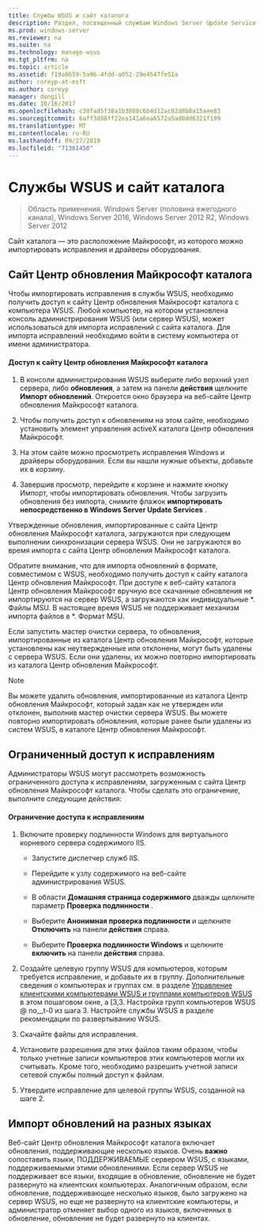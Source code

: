 ```yaml
---
title: Службы WSUS и сайт каталога
description: Раздел, посвященный службам Windows Server Update Service (WSUS), для импорта исправлений в службы WSUS с помощью доступа к сайту каталога Центр обновления Майкрософт
ms.prod: windows-server
ms.reviewer: na
ms.suite: na
ms.technology: manage-wsus
ms.tgt_pltfrm: na
ms.topic: article
ms.assetid: f19a8659-5a96-4fdd-a052-29e4547fe51a
author: coreyp-at-msft
ms.author: coreyp
manager: dongill
ms.date: 10/16/2017
ms.openlocfilehash: c30fad5f38a1b3088c6b4d12ac92d8b8a15aee83
ms.sourcegitcommit: 6aff3d88ff22ea141a6ea6572a5ad8dd6321f199
ms.translationtype: MT
ms.contentlocale: ru-RU
ms.lasthandoff: 09/27/2019
ms.locfileid: "71361450"
---
```

# <a name="wsus-and-the-catalog-site"></a>Службы WSUS и сайт каталога

>Область применения. Windows Server (половина ежегодного канала), Windows Server 2016, Windows Server 2012 R2, Windows Server 2012

Сайт каталога — это расположение Майкрософт, из которого можно импортировать исправления и драйверы оборудования.

## <a name="the-microsoft-update-catalog-site"></a>Сайт Центр обновления Майкрософт каталога
Чтобы импортировать исправления в службы WSUS, необходимо получить доступ к сайту Центр обновления Майкрософт каталога с компьютера WSUS. Любой компьютер, на котором установлена консоль администрирования WSUS (или сервер WSUS), может использоваться для импорта исправлений с сайта каталога. Для импорта исправлений необходимо войти в систему компьютера от имени администратора.

#### <a name="to-access-the-microsoft-update-catalog-site"></a>Доступ к сайту Центр обновления Майкрософт каталога

1.  В консоли администрирования WSUS выберите либо верхний узел сервера, либо **обновления**, а затем на панели **действия** щелкните **Импорт обновлений**. Откроется окно браузера на веб-сайте Центр обновления Майкрософт каталога.

2.  Чтобы получить доступ к обновлениям на этом сайте, необходимо установить элемент управления activeX каталога Центр обновления Майкрософт.

3.  На этом сайте можно просмотреть исправления Windows и драйверы оборудования. Если вы нашли нужные объекты, добавьте их в корзину.

4.  Завершив просмотр, перейдите к корзине и нажмите кнопку Импорт, чтобы импортировать обновления. Чтобы загрузить обновления без импорта, снимите флажок **импортировать непосредственно в Windows Server Update Services** .

Утвержденные обновления, импортированные с сайта Центр обновления Майкрософт каталога, загружаются при следующем выполнении синхронизации сервера WSUS. Они не загружаются во время импорта с сайта Центр обновления Майкрософт каталога.

Обратите внимание, что для импорта обновлений в формате, совместимом с WSUS, необходимо получить доступ к сайту каталога Центр обновления Майкрософт. При доступе к веб-сайту каталога Центр обновления Майкрософт вручную все скачанные обновления не импортируются на сервер WSUS, а загружаются как индивидуальные *. Файлы MSU. В настоящее время WSUS не поддерживает механизм импорта файлов в \*. Формат MSU.

Если запустить мастер очистки сервера, то обновления, импортированные из каталога Центр обновления Майкрософт, которые установлены как неутвержденные или отклонены, могут быть удалены с сервера WSUS. Если они удалены, их можно повторно импортировать из каталога Центр обновления Майкрософт.

> [!NOTE]
> Вы можете удалить обновления, импортированные из каталога Центр обновления Майкрософт, который задан как не утвержден или отклонен, выполнив мастер очистки сервера WSUS. Вы можете повторно импортировать обновления, которые ранее были удалены из систем WSUS, в каталоге Центр обновления Майкрософт.

## <a name="restricting-access-to-hotfixes"></a>Ограниченный доступ к исправлениям
Администраторы WSUS могут рассмотреть возможность ограниченного доступа к исправлениям, загруженным с сайта Центр обновления Майкрософт каталога. Чтобы сделать это ограничение, выполните следующие действия:

#### <a name="to-restrict-access-to-hotfixes"></a>Ограничение доступа к исправлениям

1.  Включите проверку подлинности Windows для виртуального корневого сервера содержимого IIS.

    -   Запустите диспетчер служб IIS.

    -   Перейдите к узлу содержимого на веб-сайте администрирования WSUS.

    -   В области **Домашняя страница содержимого** дважды щелкните параметр **Проверка подлинности** .

    -   Выберите **Анонимная проверка подлинности** и щелкните **Отключить** на панели **действия** справа.

    -   Выберите **Проверка подлинности Windows** и щелкните **включить** на панели **действия** справа.

2.  Создайте целевую группу WSUS для компьютеров, которым требуется исправление, и добавьте их в группу. Дополнительные сведения о компьютерах и группах см. в разделе [Управление клиентскими компьютерами WSUS и группами компьютеров WSUS](managing-wsus-client-computers-and-wsus-computer-groups.md) в этом пошаговом окне, а [3,3. Настройка групп компьютеров WSUS @ no__t-0 из шага 3. Настройте службы WSUS в разделе рекомендации по развертыванию WSUS.

3.  Скачайте файлы для исправления.

4.  Установите разрешения для этих файлов таким образом, чтобы только учетные записи компьютеров этих компьютеров могли их считывать. Кроме того, необходимо разрешить учетной записи сетевой службы полный доступ к файлам.

5.  Утвердите исправление для целевой группы WSUS, созданной на шаге 2.

## <a name="importing-updates-in-different-languages"></a>Импорт обновлений на разных языках
Веб-сайт Центр обновления Майкрософт каталога включает обновления, поддерживающие несколько языков. Очень **важно** сопоставить языки, ПОДДЕРЖИВАЕМЫЕ сервером WSUS, с языками, поддерживаемыми этими обновлениями. Если сервер WSUS не поддерживает все языки, входящие в обновление, обновление не будет развернуто на клиентских компьютерах. Аналогичным образом, если обновление, поддерживающее несколько языков, было загружено на сервер WSUS, но еще не развернуто на клиентские компьютеры, и администратор отменяет выбор одного из языков, включенных в обновление, обновление не будет развернуто на клиентах.
